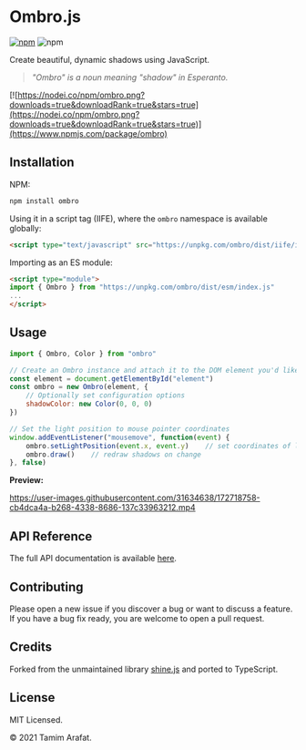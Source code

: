 # Ombro.js

[![npm](https://img.shields.io/npm/v/ombro?color=%23CC3534&logo=npm)](https://www.npmjs.com/package/ombro)
![npm](https://img.shields.io/npm/dm/ombro)

Create beautiful, dynamic shadows using JavaScript.

> _"Ombro" is a noun meaning "shadow" in Esperanto._

[![https://nodei.co/npm/ombro.png?downloads=true&downloadRank=true&stars=true](https://nodei.co/npm/ombro.png?downloads=true&downloadRank=true&stars=true)](https://www.npmjs.com/package/ombro)

## Installation

NPM:
```sh
npm install ombro
```

Using it in a script tag (IIFE), where the `ombro` namespace is available globally:
```html
<script type="text/javascript" src="https://unpkg.com/ombro/dist/iife/index.js"></script>
```

Importing as an ES module:
```html
<script type="module">
import { Ombro } from "https://unpkg.com/ombro/dist/esm/index.js"
...
</script>
```

## Usage

```js
import { Ombro, Color } from "ombro"

// Create an Ombro instance and attach it to the DOM element you'd like to shine
const element = document.getElementById("element")
const ombro = new Ombro(element, {
    // Optionally set configuration options
    shadowColor: new Color(0, 0, 0)
})

// Set the light position to mouse pointer coordinates
window.addEventListener("mousemove", function(event) {
    ombro.setLightPosition(event.x, event.y)	// set coordinates of light position
    ombro.draw()	// redraw shadows on change
}, false)
```
**Preview:**


https://user-images.githubusercontent.com/31634638/172718758-cb4dca4a-b268-4338-8686-137c33963212.mp4

## API Reference

The full API documentation is available [here](https://arafatamim.github.io/ombro).

## Contributing

Please open a new issue if you discover a bug or want to discuss a feature. If you have a bug fix ready, you are welcome to open a pull request.

## Credits

Forked from the unmaintained library [shine.js](https://github.com/bigspaceship/shine.js) and ported to TypeScript.

## License

MIT Licensed.

© 2021 Tamim Arafat.
